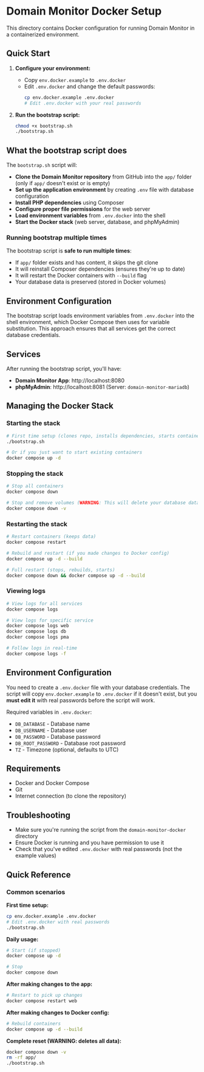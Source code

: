 # Domain Monitor Docker Setup

This directory contains Docker configuration for running Domain Monitor in a containerized environment.

## Quick Start

1. **Configure your environment:**
   - Copy `env.docker.example` to `.env.docker`
   - Edit `.env.docker` and change the default passwords:
     ```bash
     cp env.docker.example .env.docker
     # Edit .env.docker with your real passwords
     ```

2. **Run the bootstrap script:**
   ```bash
   chmod +x bootstrap.sh
   ./bootstrap.sh
   ```

## What the bootstrap script does

The `bootstrap.sh` script will:

- **Clone the Domain Monitor repository** from GitHub into the `app/` folder (only if `app/` doesn't exist or is empty)
- **Set up the application environment** by creating `.env` file with database configuration
- **Install PHP dependencies** using Composer
- **Configure proper file permissions** for the web server
- **Load environment variables** from `.env.docker` into the shell
- **Start the Docker stack** (web server, database, and phpMyAdmin)

### Running bootstrap multiple times

The bootstrap script is **safe to run multiple times**:
- If `app/` folder exists and has content, it skips the git clone
- It will reinstall Composer dependencies (ensures they're up to date)
- It will restart the Docker containers with `--build` flag
- Your database data is preserved (stored in Docker volumes)

## Environment Configuration

The bootstrap script loads environment variables from `.env.docker` into the shell environment, which Docker Compose then uses for variable substitution. This approach ensures that all services get the correct database credentials.

## Services

After running the bootstrap script, you'll have:

- **Domain Monitor App**: http://localhost:8080
- **phpMyAdmin**: http://localhost:8081 (Server: `domain-monitor-mariadb`)

## Managing the Docker Stack

### Starting the stack
```bash
# First time setup (clones repo, installs dependencies, starts containers)
./bootstrap.sh

# Or if you just want to start existing containers
docker compose up -d
```

### Stopping the stack
```bash
# Stop all containers
docker compose down

# Stop and remove volumes (WARNING: This will delete your database data!)
docker compose down -v
```

### Restarting the stack
```bash
# Restart containers (keeps data)
docker compose restart

# Rebuild and restart (if you made changes to Docker config)
docker compose up -d --build

# Full restart (stops, rebuilds, starts)
docker compose down && docker compose up -d --build
```

### Viewing logs
```bash
# View logs for all services
docker compose logs

# View logs for specific service
docker compose logs web
docker compose logs db
docker compose logs pma

# Follow logs in real-time
docker compose logs -f
```

## Environment Configuration

You need to create a `.env.docker` file with your database credentials. The script will copy `env.docker.example` to `.env.docker` if it doesn't exist, but you **must edit it** with real passwords before the script will work.

Required variables in `.env.docker`:
- `DB_DATABASE` - Database name
- `DB_USERNAME` - Database user
- `DB_PASSWORD` - Database password  
- `DB_ROOT_PASSWORD` - Database root password
- `TZ` - Timezone (optional, defaults to UTC)

## Requirements

- Docker and Docker Compose
- Git
- Internet connection (to clone the repository)

## Troubleshooting

- Make sure you're running the script from the `domain-monitor-docker` directory
- Ensure Docker is running and you have permission to use it
- Check that you've edited `.env.docker` with real passwords (not the example values)

## Quick Reference

### Common scenarios

**First time setup:**
```bash
cp env.docker.example .env.docker
# Edit .env.docker with real passwords
./bootstrap.sh
```

**Daily usage:**
```bash
# Start (if stopped)
docker compose up -d

# Stop
docker compose down
```

**After making changes to the app:**
```bash
# Restart to pick up changes
docker compose restart web
```

**After making changes to Docker config:**
```bash
# Rebuild containers
docker compose up -d --build
```

**Complete reset (WARNING: deletes all data):**
```bash
docker compose down -v
rm -rf app/
./bootstrap.sh
```
